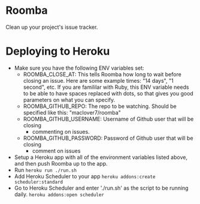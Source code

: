# Roomba

Clean up your project's issue tracker.

# Deploying to Heroku

- Make sure you have the following ENV variables set:
  - ROOMBA_CLOSE_AT: This tells Roomba how long to wait before closing
    an issue. Here are some example times: "14 days", "1 second", etc. If you are famililar with Ruby, this ENV variable needs to be able to have spaces replaced with dots, so that gives you good parameters on what you can specify.
  - ROOMBA_GITHUB_REPO: The repo to be watching. Should be specified
    like this: "maclover7/roomba"
  - ROOMBA_GITHUB_USERNAME: Username of Github user that will be closing
    + commenting on issues.
  - ROOMBA_GITHUB_PASSWORD: Password of Github user that will be closing
    + comment on issues
- Setup a Heroku app with all of the environment variables listed above,
  and then push Roomba up to the app.
- Run `heroku run ./run.sh`
- Add Heroku Scheduler to your app
`heroku addons:create scheduler:standard`
- Go to Heroku Scheduler and enter './run.sh' as the script to be
  running daily.
`heroku addons:open scheduler`
